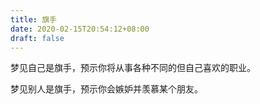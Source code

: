 ```yaml
---
title: 旗手
date: 2020-02-15T20:54:12+08:00
draft: false
---
```


梦见自己是旗手，预示你将从事各种不同的但自己喜欢的职业。

梦见别人是旗手，预示你会嫉妒并羡慕某个朋友。

